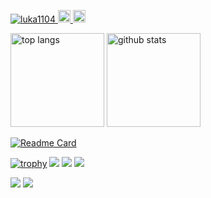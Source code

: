 <p align="left">
  <a href="https://github.com/luka1104/luka1104/">
    <img src="https://komarev.com/ghpvc/?username=luka1104" alt="luka1104" />
  </a>
  <a href="http://twitter.com/unknown_gakusei">
    <img height="20" src="https://img.shields.io/twitter/follow/luka_fuji?label=Twitter&logo=twitter&style=flat" />
  </a>
  <a href="https://github.com/luka1104">
    <img height="20" src="https://img.shields.io/github/followers/luka1104?label=follow&logo=github&style=flat" />
  </a>
</p>
<p align="left">
  <img alt="top langs" height="150px" src="https://github-readme-status-pi.vercel.app/api/top-langs?username=luka1104&count_private=true&show_icons=true&theme=onedark" />
  <img alt="github stats" height="150px" src="https://github-readme-status-pi.vercel.app/api?username=luka1104&count_private=true&&show_icons=true&theme=onedark" />
</p>

[![Readme Card](https://github-readme-status-pi.vercel.app/api/pin/?username=luka1104&repo=ETHIndia-ZKJob&theme=gruvbox)](https://github.com/luka1104/ETHIndia-ZKJob)


[![trophy](https://github-profile-trophy.vercel.app/?username=luka1104&theme=gruvbox)](https://github.com/luka1104/github-profile-trophy)
[![](https://raw.githubusercontent.com/luka1104/luka1104/master/profile-summary-card-output/dracula/0-profile-details.svg)](https://github.com/vn7n24fzkq/github-profile-summary-cards)
[![](https://raw.githubusercontent.com/luka1104/luka1104/master/profile-summary-card-output/dracula/1-repos-per-language.svg)](https://github.com/vn7n24fzkq/github-profile-summary-cards)
[![](https://raw.githubusercontent.com/luka1104/luka1104/master/profile-summary-card-output/dracula/2-most-commit-language.svg)](https://github.com/vn7n24fzkq/github-profile-summary-cards)

[![](https://activity-graph.herokuapp.com/graph?username=luka1104&theme=github)](https://activity-graph.herokuapp.com/graph?username=luka1104&theme=github)
[![](https://github-readme-streak-stats.herokuapp.com/?user=luka1104&theme=dark)](https://github-readme-streak-stats.herokuapp.com/?user=luka1104&theme=dark)
